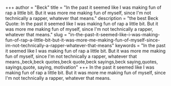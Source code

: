 +++
author = "Beck"
title = "In the past it seemed like I was making fun of rap a little bit. But it was more me making fun of myself, since I'm not technically a rapper, whatever that means."
description = "the best Beck Quote: In the past it seemed like I was making fun of rap a little bit. But it was more me making fun of myself, since I'm not technically a rapper, whatever that means."
slug = "in-the-past-it-seemed-like-i-was-making-fun-of-rap-a-little-bit-but-it-was-more-me-making-fun-of-myself-since-im-not-technically-a-rapper-whatever-that-means"
keywords = "In the past it seemed like I was making fun of rap a little bit. But it was more me making fun of myself, since I'm not technically a rapper, whatever that means.,beck,beck quotes,beck quote,beck sayings,beck saying,quotes, sayings,quote, saying, motivation"
+++
In the past it seemed like I was making fun of rap a little bit. But it was more me making fun of myself, since I'm not technically a rapper, whatever that means.

